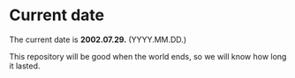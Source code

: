 # Current date

The current date is **2002.07.29.** (YYYY.MM.DD.)

This repository will be good when the world ends, so we will know how long it lasted.